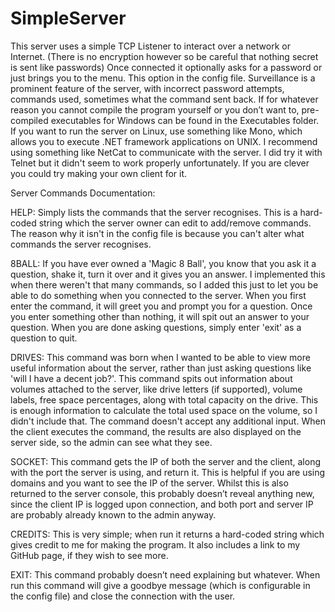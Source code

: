 # SimpleServer

This server uses a simple TCP Listener to interact over a network or Internet. (There is no encryption however so be careful that nothing secret is sent like passwords) Once connected it optionally asks for a password or just brings you to the menu. This option in the config file. 
Surveillance is a prominent feature of the server, with incorrect password attempts, commands used, sometimes what the command sent back.
If for whatever reason you cannot compile the program yourself or you don’t want to, pre-compiled executables for Windows can be found in the Executables folder. 
If you want to run the server on Linux, use something like Mono, which allows you to execute .NET framework applications on UNIX.
I recommend using something like NetCat to communicate with the server. I did try it with Telnet but it didn't seem to work properly unfortunately. If you are clever you could try making your own client for it.


Server Commands Documentation:

HELP:
Simply lists the commands that the server recognises. This is a hard-coded string which the server owner can edit to add/remove commands. The reason why it isn't in the config file is because you can't alter what commands the server recognises.

8BALL:
If you have ever owned a 'Magic 8 Ball', you know that you ask it a question, shake it, turn it over and it gives you an answer. I implemented this when there weren't that many commands, so I added this just to let you be able to do something when you connected to the server. When you first enter the command, it will greet you and prompt you for a question. Once you enter something other than nothing, it will spit out an answer to your question. When you are done asking questions, simply enter 'exit' as a question to quit.

DRIVES:
This command was born when I wanted to be able to view more useful information about the server, rather than just asking questions like 'will I have a decent job?'. This command spits out information about volumes attached to the server, like drive letters (if supported), volume labels, free space percentages, along with total capacity on the drive. This is enough information to calculate the total used space on the volume, so I didn't include that. The command doesn't accept any additional input. When the client executes the command, the results are also displayed on the server side, so the admin can see what they see.

SOCKET:
This command gets the IP of both the server and the client, along with the port the server is using, and return it. This is helpful if you are using domains and you want to see the IP of the server. Whilst this is also returned to the server console, this probably doesn’t reveal anything new, since the client IP is logged upon connection, and both port and server IP are probably already known to the admin anyway.

CREDITS:
This is very simple; when run it returns a hard-coded string which gives credit to me for making the program. It also includes a link to my GitHub page, if they wish to see more.

EXIT:
This command probably doesn’t need explaining but whatever. When run this command will give a goodbye message (which is configurable in the config file) and close the connection with the user.
